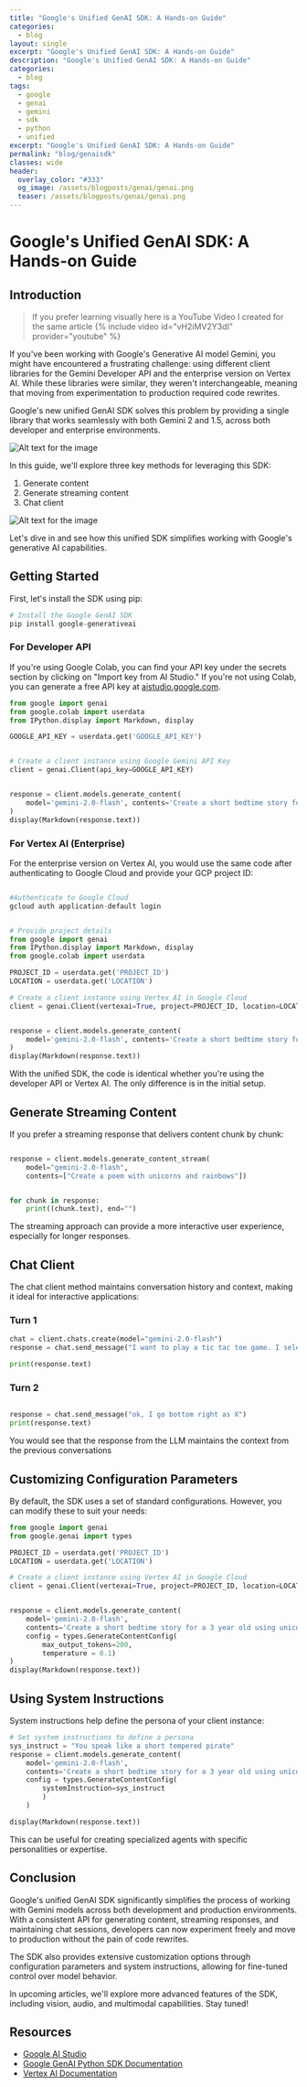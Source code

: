 ```yaml
---
title: "Google's Unified GenAI SDK: A Hands-on Guide"
categories:
  - blog
layout: single
excerpt: "Google's Unified GenAI SDK: A Hands-on Guide"
description: "Google's Unified GenAI SDK: A Hands-on Guide"
categories:
  - blog
tags:
  - google
  - genai
  - gemini
  - sdk
  - python
  - unified
excerpt: "Google's Unified GenAI SDK: A Hands-on Guide"
permalink: "blog/genaisdk"
classes: wide
header:
  overlay_color: "#333"
  og_image: /assets/blogposts/genai/genai.png
  teaser: /assets/blogposts/genai/genai.png
---
```


# Google's Unified GenAI SDK: A Hands-on Guide

## Introduction

> If you prefer learning visually here is a YouTube Video I created for the same article {% include video id="vH2iMV2Y3dI" provider="youtube" %} 


If you've been working with Google's Generative AI model Gemini, you might have encountered a frustrating challenge: using different client libraries for the Gemini Developer API and the enterprise version on Vertex AI. While these libraries were similar, they weren't interchangeable, meaning that moving from experimentation to production required code rewrites.

Google's new unified GenAI SDK solves this problem by providing a single library that works seamlessly with both Gemini 2 and 1.5, across both developer and enterprise environments. 

![Alt text for the image](/assets/blogposts/genai/genaisplit.png)

In this guide, we'll explore three key methods for leveraging this SDK:

1. Generate content
2. Generate streaming content
3. Chat client

![Alt text for the image](/assets/blogposts/genai/pythonclient.png)

Let's dive in and see how this unified SDK simplifies working with Google's generative AI capabilities.

## Getting Started

First, let's install the SDK using pip:

```python
# Install the Google GenAI SDK
pip install google-generativeai
```


### For Developer API

If you're using Google Colab, you can find your API key under the secrets section by clicking on "Import key from AI Studio." If you're not using Colab, you can generate a free API key at [aistudio.google.com](https://aistudio.google.com).

```python
from google import genai
from google.colab import userdata
from IPython.display import Markdown, display

GOOGLE_API_KEY = userdata.get('GOOGLE_API_KEY')


# Create a client instance using Google Gemini API Key
client = genai.Client(api_key=GOOGLE_API_KEY)


response = client.models.generate_content(
    model='gemini-2.0-flash', contents='Create a short bedtime story for a 7 year old using unicorn and rainbows'
)
display(Markdown(response.text))

```

### For Vertex AI (Enterprise)

For the enterprise version on Vertex AI, you would use the same code after authenticating to Google Cloud and provide your GCP project ID:

```python

#Authenticate to Google Cloud 
gcloud auth application-default login

```

``` python 

# Provide project details
from google import genai
from IPython.display import Markdown, display
from google.colab import userdata

PROJECT_ID = userdata.get('PROJECT_ID')
LOCATION = userdata.get('LOCATION')

# Create a client instance using Vertex AI in Google Cloud
client = genai.Client(vertexai=True, project=PROJECT_ID, location=LOCATION)


response = client.models.generate_content(
    model='gemini-2.0-flash', contents='Create a short bedtime story for a 3 year old using unicorns and rainbows'
)
display(Markdown(response.text))

```


With the unified SDK, the code is identical whether you're using the developer API or Vertex AI. The only difference is in the initial setup.

## Generate Streaming Content

If you prefer a streaming response that delivers content chunk by chunk:

```python

response = client.models.generate_content_stream(
    model="gemini-2.0-flash",
    contents=["Create a poem with unicorns and rainbows"])


for chunk in response:
    print((chunk.text), end="")
```

The streaming approach can provide a more interactive user experience, especially for longer responses.

## Chat Client

The chat client method maintains conversation history and context, making it ideal for interactive applications:

### Turn 1
```python
chat = client.chats.create(model="gemini-2.0-flash")
response = chat.send_message("I want to play a tic tac toe game. I selected top right as X. Your turn")

print(response.text)
```

### Turn 2
``` python

response = chat.send_message("ok, I go bottom right as X")
print(response.text)

```
You would see that the response from the LLM maintains the context from the previous conversations


## Customizing Configuration Parameters

By default, the SDK uses a set of standard configurations. However, you can modify these to suit your needs:

```python
from google import genai
from google.genai import types

PROJECT_ID = userdata.get('PROJECT_ID')
LOCATION = userdata.get('LOCATION')

# Create a client instance using Vertex AI in Google Cloud
client = genai.Client(vertexai=True, project=PROJECT_ID, location=LOCATION)


response = client.models.generate_content(
    model='gemini-2.0-flash',
    contents='Create a short bedtime story for a 3 year old using unicorns and rainbows',
    config = types.GenerateContentConfig(
        max_output_tokens=200,
        temperature = 0.1)
)
display(Markdown(response.text))

```

## Using System Instructions

System instructions help define the persona of your client instance:

```python
# Set system instructions to define a persona
sys_instruct = "You speak like a short tempered pirate"
response = client.models.generate_content(
    model='gemini-2.0-flash',
    contents='Create a short bedtime story for a 3 year old using unicorns and rainbows',
    config = types.GenerateContentConfig(
        systemInstruction=sys_instruct
        )
    )

display(Markdown(response.text))
```

This can be useful for creating specialized agents with specific personalities or expertise.

## Conclusion

Google's unified GenAI SDK significantly simplifies the process of working with Gemini models across both development and production environments. With a consistent API for generating content, streaming responses, and maintaining chat sessions, developers can now experiment freely and move to production without the pain of code rewrites.

The SDK also provides extensive customization options through configuration parameters and system instructions, allowing for fine-tuned control over model behavior.

In upcoming articles, we'll explore more advanced features of the SDK, including vision, audio, and multimodal capabilities. Stay tuned!

## Resources

- [Google AI Studio](https://aistudio.google.com)
- [Google GenAI Python SDK Documentation](https://googleapis.github.io/python-genai/)
- [Vertex AI Documentation](https://cloud.google.com/vertex-ai/generative-ai/docs/sdks/overview)
